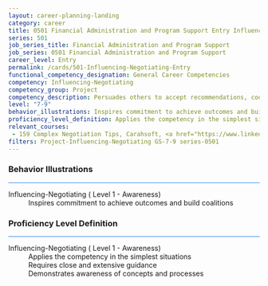 ```yaml
---
layout: career-planning-landing
category: career
title: 0501 Financial Administration and Program Support Entry Influencing-Negotiating
series: 501
job_series_title: Financial Administration and Program Support
job_series: 0501 Financial Administration and Program Support
career_level: Entry
permalink: /cards/501-Influencing-Negotiating-Entry
functional_competency_designation: General Career Competencies
competency: Influencing-Negotiating
competency_group: Project
competency_description: Persuades others to accept recommendations, cooperate, or change their behavior; works with others towards an agreement; negotiates to find mutually acceptable solutions
level: "7-9"
behavior_illustrations: Inspires commitment to achieve outcomes and build coalitions
proficiency_level_definition: Applies the competency in the simplest situations ? Requires close and extensive guidance ? Demonstrates awareness of concepts and processes
relevant_courses: 
 - 159 Complex Negotiation Tips, Carahsoft, <a href="https://www.linkedin.com/learning/complex-negotiation-tips">https://www.linkedin.com/learning/complex-negotiation-tips</a>
filters: Project-Influencing-Negotiating GS-7-9 series-0501
---
```


<div class="desktop:grid-col-6 margin-y-3">
  <div class="border-top-2 bg-white padding-3 shadow-5 height-full members-hover border-1px button-border border-top-blue radius-lg card-text-color">
    <h3>Behavior Illustrations</h3>
    <hr style="background-color: #2680EB !important;"/>
    <dl class="text-base card-content-color"><dt>Influencing-Negotiating ( Level 1 - Awareness)</dt><dd>Inspires commitment to achieve outcomes and build coalitions</dd></dl>
  </div>
</div>
<div class="desktop:grid-col-6 margin-y-3">
  <div class="border-top-2 bg-white padding-3 shadow-5 height-full members-hover border-1px button-border border-top-blue radius-lg card-text-color">
    <h3>Proficiency Level Definition</h3>
     <hr style="background-color: #2680EB !important;"/>
    <dl class="text-base card-content-color"><dt>Influencing-Negotiating ( Level 1 - Awareness)</dt><dd>Applies the competency in the simplest situations </dd><dd> Requires close and extensive guidance </dd><dd> Demonstrates awareness of concepts and processes</dd></dl>
  </div>
</div>